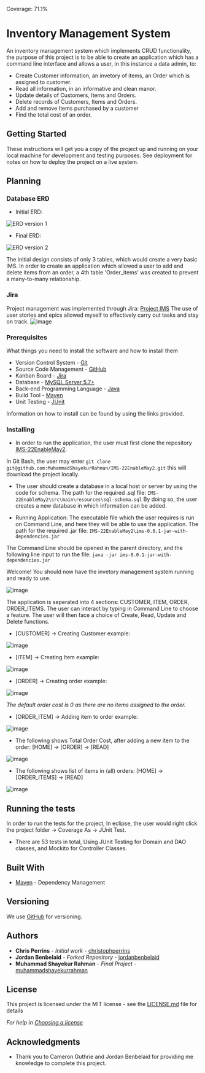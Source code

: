 Coverage: 71.1%
# Inventory Management System

An inventory management system which implements CRUD functionality, the purpose of this project is to be able to create an application which has a command line interface and allows a user, in this instance a data admin, to:
* Create Customer information, an invetory of items, an Order which is assigned to customer.
* Read all information, in an informative and clean manor.
* Update details of Customers, Items and Orders.
* Delete records of Customers, Items and Orders.
* Add and remove Items purchased by a customer
* Find the total cost of an order.


## Getting Started

These instructions will get you a copy of the project up and running on your local machine for development and testing purposes. See deployment for notes on how to deploy the project on a live system.

## Planning
### Database ERD
* Initial ERD:


![ERD version 1](https://user-images.githubusercontent.com/105277382/173213745-b3d36518-d6f6-42c4-8d41-4c2535f9ab10.png)


* Final ERD:


![ERD version 2](https://user-images.githubusercontent.com/105277382/173213750-7a327caf-78a0-4faf-aaa4-7889291b90a6.png)



The initial design consists of only 3 tables, which would create a very basic IMS. In order to create an application which allowed a user to add and delete items from an order, a 4th table 'Order_items' was created to prevent a many-to-many relationship.

### Jira
Project management was implemented through Jira: [Project IMS](https://msrqa.atlassian.net/jira/software/projects/IMS/boards/4/roadmap?shared=&atlOrigin=eyJpIjoiNDc2ZDU4OWRlMzAwNGYyYzk2ZjliNzY4ZTI1ZDEyMTgiLCJwIjoiaiJ9)
The use of user stories and epics allowed myself to effectively carry out tasks and stay on track.
![image](https://user-images.githubusercontent.com/105277382/173213782-8d4114f9-cfab-4435-bec7-2023ab1161c4.png)


### Prerequisites

What things you need to install the software and how to install them

* Version Control System - [Git](https://git-scm.com/downloads)
* Source Code Management - [GitHub](https://github.com/)
* Kanban Board - [Jira](https://www.atlassian.com/software/jira)
* Database - [MySQL Server 5.7+](https://www.mysql.com/products/workbench/)
* Back-end Programming Language - [Java](https://www.oracle.com/java/technologies/downloads/)
* Build Tool - [Maven](https://maven.apache.org/download.cgi)
* Unit Testing - [JUnit](https://junit.org/junit4/)

Information on how to install can be found by using the links provided.

### Installing

* In order to run the application, the user must first clone the repository [IMS-22EnableMay2](https://github.com/MuhammadShayekurRahman/IMS-22EnableMay2).

In Git Bash, the user may enter `git clone git@github.com:MuhammadShayekurRahman/IMS-22EnableMay2.git` this will download the project locally.

* The user should create a database in a local host or server by using the code for schema.
The path for the required .sql file: `IMS-22EnableMay2\src\main\resources\sql-schema.sql`
By doing so, the user creates a new database in which information can be added.

* Running Application:
The executable file which the user requires is run on Command Line, and here they will be able to use the application.
The path for the required .jar file: `IMS-22EnableMay2\ims-0.0.1-jar-with-dependencies.jar`

The Command Line should be opened in the parent directory, and the following line input to run the file: `java -jar ims-0.0.1-jar-with-dependencies.jar`

Welcome! You should now have the invetory management system running and ready to use.

![image](https://user-images.githubusercontent.com/105277382/173213885-d26b61a7-9dfc-4509-ad44-01f3129ec1ee.png)

The application is seperated into 4 sections: CUSTOMER, ITEM, ORDER, ORDER_ITEMS. The user can interact by typing in Command Line to choose a feature.
The user will then face a choice of Create, Read, Update and Delete functions. 

* [CUSTOMER] -> Creating Customer example:

![image](https://user-images.githubusercontent.com/105277382/173213988-754a9bfd-acb7-45fa-9dd2-5978b66109f7.png)

* [ITEM] -> Creating Item example:

![image](https://user-images.githubusercontent.com/105277382/173214029-a764e849-2083-4048-a2e2-a35658928025.png)


* [ORDER] -> Creating order example:

![image](https://user-images.githubusercontent.com/105277382/173214067-961c7a55-994e-4ad4-81a1-80602dcbabb0.png)

*The default order cost is 0 as there are no items assigned to the order.*

* [ORDER_ITEM] -> Adding item to order example:

![image](https://user-images.githubusercontent.com/105277382/173214107-643d3ac8-0e24-4c63-b97d-1abaee246efa.png)


* The following shows Total Order Cost, after adding a new item to the order: [HOME] -> [ORDER] -> [READ]


![image](https://user-images.githubusercontent.com/105277382/173214239-2649562a-a703-4749-becf-540699383771.png)

* The following shows list of items in (all) orders: [HOME] -> [ORDER_ITEMS] -> [READ]


![image](https://user-images.githubusercontent.com/105277382/173214287-e8cd57bf-f664-4dfd-a04c-fffe2b492613.png)


## Running the tests

In order to run the tests for the project, In eclipse, the user would right click the project folder -> Coverage As -> JUnit Test.

* There are 53 tests in total, Using JUnit Testing for Domain and DAO classes, and Mockito for Controller Classes.


## Built With

* [Maven](https://maven.apache.org/) - Dependency Management

## Versioning

We use [GitHub](https://github.com/) for versioning.

## Authors

* **Chris Perrins** - *Initial work* - [christophperrins](https://github.com/christophperrins)
* **Jordan Benbelaid** - *Forked Repository* - [jordanbenbelaid](https://github.com/jordanbenbelaid)
* **Muhammad Shayekur Rahman** - *Final Project* - [muhammadshayekurrahman](https://github.com/MuhammadShayekurRahman)

## License

This project is licensed under the MIT license - see the [LICENSE.md](LICENSE.md) file for details 

*For help in [Choosing a license](https://choosealicense.com/)*

## Acknowledgments

* Thank you to Cameron Guthrie and Jordan Benbelaid for providing me knowledge to complete this project.
